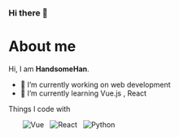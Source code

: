 ### Hi there 👋

# About me

Hi, I am **HandsomeHan**. 

 - 🍰 I’m currently working on web development
 - 🌈 I’m currently learning Vue.js , React

Things I code with

&nbsp;&nbsp;&nbsp;&nbsp;&nbsp;&nbsp;
![Vue](https://img.shields.io/badge/-Vue-4fc08d?style=flat&logo=Vue.js&logoColor=fff)
&nbsp;
![React](https://img.shields.io/badge/-React-45b8d8?style=flat&logo=react&logoColor=white)
&nbsp;
![Python](https://img.shields.io/badge/-Python-3e74a2?style=flat&logo=Python&logoColor=fff)

